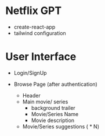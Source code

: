 # Netflix GPT

- create-react-app
- tailwind configuration

# User Interface

- Login/SignUp

- Browse Page (after authentication)
  - Header
  - Main movie/ series
    - background trailer
    - Movie/Series Name
    - Movie description
  - Movie/Series suggestions ( \* N)
